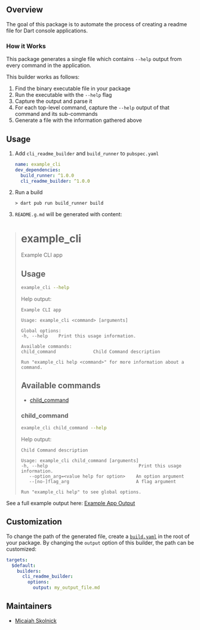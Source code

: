 ## Overview

The goal of this package is to automate the process of creating a readme file for Dart console applications.

### How it Works

This package generates a single file which contains `--help` output from every command in the application.

This builder works as follows:
1. Find the binary executable file in your package
1. Run the executable with the `--help` flag
1. Capture the output and parse it
1. For each top-level command, capture the `--help` output of that command and its sub-commands
1. Generate a file with the information gathered above

## Usage
1. Add `cli_readme_builder` and `build_runner` to `pubspec.yaml`

    ```yaml
    name: example_cli
    dev_dependencies:
      build_runner: ^1.0.0
      cli_readme_builder: ^1.0.0
    ```

1. Run a build

    ```console
    > dart pub run build_runner build
    ```

1. `README.g.md` will be generated with content:
># example_cli
>
>Example CLI app
>
>## Usage
>
>```sh
>example_cli --help
>```
>
>Help output:
>
>```
>Example CLI app
>
>Usage: example_cli <command> [arguments]
>
>Global options:
>-h, --help    Print this usage information.
>
>Available commands:
  >child_command              Child Command description
>
>Run "example_cli help <command>" for more information about a command.
>```
>
>## Available commands
>
>* [child_command](#child_command)
>
>### child_command
>
>```sh
>example_cli child_command --help
>```
>
>Help output:
>
>```
>Child Command description
>
>Usage: example_cli child_command [arguments]
> -h, --help                                  Print this usage information.
>    --option_arg=<value help for option>    An option argument
>    --[no-]flag_arg                         A flag argument
>
>Run "example_cli help" to see global options.
>```

See a full example output here: [Example App Output](example_app_output)

## Customization

To change the path of the generated file, create a [`build.yaml`](build_config)
in the root of your package.
By changing the `output` option of this builder, the path can be customized:

```yaml
targets:
  $default:
    builders:
      cli_readme_builder:
        options:
          output: my_output_file.md
```

## Maintainers

- [Micaiah Skolnick](https://github.com/m-skolnick)

[build_config]: https://pub.dev/packages/build_config
[example_app_output]: https://github.com/m-skolnick/cli_readme_builder/blob/main/example/my_output_file.md